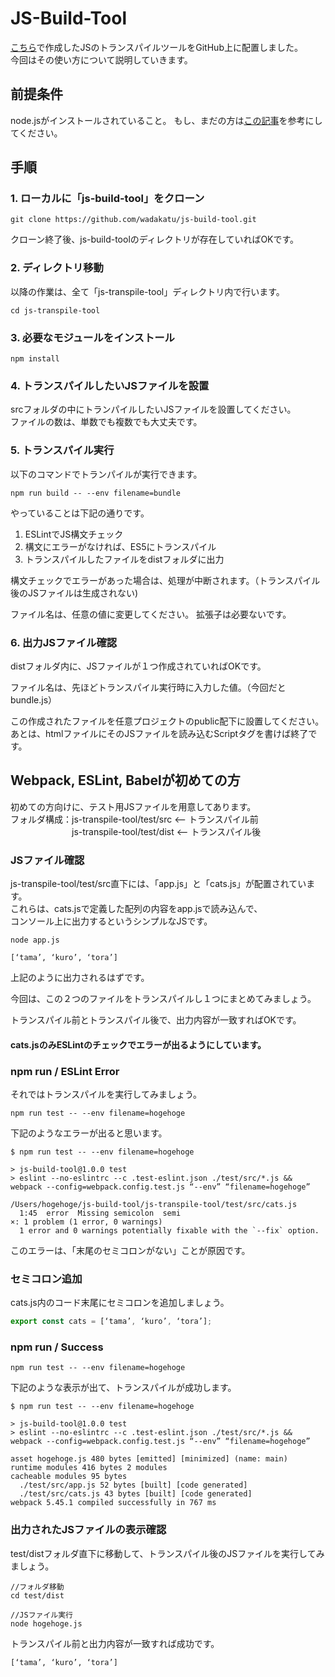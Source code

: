 [1]:https://qiita.com/wadakatu/items/d988a3c59a2a17a0c1f3

# JS-Build-Tool
[こちら][1]で作成したJSのトランスパイルツールをGitHub上に配置しました。<br>
今回はその使い方について説明していきます。

## 前提条件
node.jsがインストールされていること。
もし、まだの方は[この記事][1]を参考にしてください。

## 手順

### 1. ローカルに「js-build-tool」をクローン

```terminal
git clone https://github.com/wadakatu/js-build-tool.git
```

クローン終了後、js-build-toolのディレクトリが存在していればOKです。

### 2. ディレクトリ移動

以降の作業は、全て「js-transpile-tool」ディレクトリ内で行います。

```terminal
cd js-transpile-tool
```

### 3. 必要なモジュールをインストール

```terminal
npm install
```

### 4. トランスパイルしたいJSファイルを設置

srcフォルダの中にトランパイルしたいJSファイルを設置してください。<br>
ファイルの数は、単数でも複数でも大丈夫です。

### 5. トランスパイル実行

以下のコマンドでトランパイルが実行できます。

```terminal
npm run build -- --env filename=bundle
```

やっていることは下記の通りです。
1. ESLintでJS構文チェック
2. 構文にエラーがなければ、ES5にトランスパイル
3. トランスパイルしたファイルをdistフォルダに出力

構文チェックでエラーがあった場合は、処理が中断されます。（トランスパイル後のJSファイルは生成されない)

ファイル名は、任意の値に変更してください。
拡張子は必要ないです。

### 6. 出力JSファイル確認

distフォルダ内に、JSファイルが１つ作成されていればOKです。

ファイル名は、先ほどトランスパイル実行時に入力した値。（今回だとbundle.js）

この作成されたファイルを任意プロジェクトのpublic配下に設置してください。<br>
あとは、htmlファイルにそのJSファイルを読み込むScriptタグを書けば終了です。

## Webpack, ESLint, Babelが初めての方

 初めての方向けに、テスト用JSファイルを用意してあります。<br>
 フォルダ構成：js-transpile-tool/test/src <-- トランスパイル前<br>
 　　　　　　　js-transpile-tool/test/dist <-- トランスパイル後
        
### JSファイル確認

js-transpile-tool/test/src直下には、「app.js」と「cats.js」が配置されています。<br>
これらは、cats.jsで定義した配列の内容をapp.jsで読み込んで、<br>
コンソール上に出力するというシンプルなJSです。

```terminal
node app.js
```

```terminal
[‘tama’, ‘kuro’, ‘tora’]
```

上記のように出力されるはずです。

今回は、この２つのファイルをトランスパイルし１つにまとめてみましょう。

トランスパイル前とトランスパイル後で、出力内容が一致すればOKです。

#### cats.jsのみESLintのチェックでエラーが出るようにしています。

### npm run / ESLint Error

それではトランスパイルを実行してみましょう。

```terminal
npm run test -- --env filename=hogehoge
```

下記のようなエラーが出ると思います。

```terminal
$ npm run test -- --env filename=hogehoge

> js-build-tool@1.0.0 test
> eslint --no-eslintrc --c .test-eslint.json ./test/src/*.js && webpack --config=webpack.config.test.js “--env” “filename=hogehoge”

/Users/hogehoge/js-build-tool/js-transpile-tool/test/src/cats.js
  1:45  error  Missing semicolon  semi
×: 1 problem (1 error, 0 warnings)
  1 error and 0 warnings potentially fixable with the `--fix` option.
```

このエラーは、「末尾のセミコロンがない」ことが原因です。

### セミコロン追加

cats.js内のコード末尾にセミコロンを追加しましょう。
```javascript:cats.js
export const cats = [‘tama’, ‘kuro’, ‘tora’];
```

### npm run / Success

```terminal
npm run test -- --env filename=hogehoge
```

下記のような表示が出て、トランスパイルが成功します。

```terminal
$ npm run test -- --env filename=hogehoge

> js-build-tool@1.0.0 test
> eslint --no-eslintrc --c .test-eslint.json ./test/src/*.js && webpack --config=webpack.config.test.js “--env” “filename=hogehoge”

asset hogehoge.js 480 bytes [emitted] [minimized] (name: main)
runtime modules 416 bytes 2 modules
cacheable modules 95 bytes
  ./test/src/app.js 52 bytes [built] [code generated]
  ./test/src/cats.js 43 bytes [built] [code generated]
webpack 5.45.1 compiled successfully in 767 ms
```

### 出力されたJSファイルの表示確認

test/distフォルダ直下に移動して、トランスパイル後のJSファイルを実行してみましょう。

```terminal
//フォルダ移動
cd test/dist

//JSファイル実行
node hogehoge.js
```

トランスパイル前と出力内容が一致すれば成功です。

```terminal
[‘tama’, ‘kuro’, ‘tora’]
```
